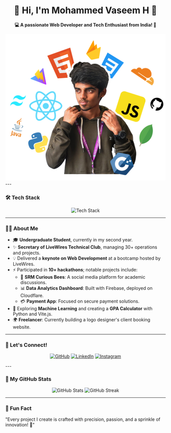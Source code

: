 <h1 align="center">👋 Hi, I'm Mohammed Vaseem H 🚀</h1>
<p align="center">
  <b>💻 A passionate Web Developer and Tech Enthusiast from India! 🌟</b>
</p>
  <img src="./assets/MyImg.png" alt="Tech Stack" />
---

### 🛠️ Tech Stack
<div align="center">
  <img src="https://skillicons.dev/icons?i=react,vite,tailwind,python,firebase,cloudflare,js,java,mongodb,c,cpp" alt="Tech Stack" />
</div>

---

### 👨‍💻 About Me
- 🎓 **Undergraduate Student**, currently in my second year.
- ✨ **Secretary of LiveWires Technical Club**, managing 30+ operations and projects.
- 💡 Delivered a **keynote on Web Development** at a bootcamp hosted by LiveWires.
- ⚡ Participated in **10+ hackathons**; notable projects include:
  - 📱 **SRM Curious Bees**: A social media platform for academic discussions.
  - 📊 **Data Analytics Dashboard**: Built with Firebase, deployed on Cloudflare.
  - 💳 **Payment App**: Focused on secure payment solutions.
- 🌱 Exploring **Machine Learning** and creating a **GPA Calculator** with Python and Vite.js.
- 🌍 **Freelancer**: Currently building a logo designer's client booking website.

---

### 🔗 Let's Connect!
<p align="center">
  <a href="https://github.com/vaseem15905" target="_blank"><img src="https://skillicons.dev/icons?i=github" alt="GitHub" width="40" /></a>
  <a href="https://linkedin.com/in/mohammed-vaseem15905" target="_blank"><img src="https://skillicons.dev/icons?i=linkedin" alt="LinkedIn" width="40" /></a>
  <a href="https://instagram.com/vasi.exe" target="_blank"><img src="https://skillicons.dev/icons?i=instagram" alt="Instagram" width="40" /></a>
</p>
---

### 🚀 My GitHub Stats
<p align="center">
  <img src="https://github-readme-stats.vercel.app/api?username=MohammedVaseemH&show_icons=true&theme=radical" alt="GitHub Stats" height="200" />
  <img src="https://github-readme-streak-stats.herokuapp.com/?user=MohammedVaseemH&theme=radical" alt="GitHub Streak" height="200" />
</p>

---

### 🌟 Fun Fact
"Every project I create is crafted with precision, passion, and a sprinkle of innovation! 🚀"
